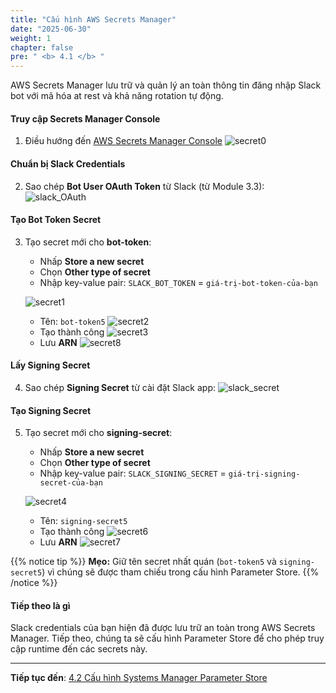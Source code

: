 ```yaml
---
title: "Cấu hình AWS Secrets Manager"
date: "2025-06-30"
weight: 1
chapter: false
pre: " <b> 4.1 </b> "
---
```


AWS Secrets Manager lưu trữ và quản lý an toàn thông tin đăng nhập Slack bot với mã hóa at rest và khả năng rotation tự động.

#### Truy cập Secrets Manager Console

1. Điều hướng đến [AWS Secrets Manager Console](https://console.aws.amazon.com/secretsmanager/)
   ![secret0](/images/4-security/4.1-secret_manager/secret1.png?width=91pc)

#### Chuẩn bị Slack Credentials

2. Sao chép **Bot User OAuth Token** từ Slack (từ Module 3.3):
   ![slack_OAuth](/images/4-security/4.1-secret_manager/getOAuth1.png?width=90pc)

#### Tạo Bot Token Secret

3. Tạo secret mới cho **bot-token**:

   - Nhấp **Store a new secret**
   - Chọn **Other type of secret**
   - Nhập key-value pair: `SLACK_BOT_TOKEN` = `giá-trị-bot-token-của-bạn`

   ![secret1](/images/4-security/4.1-secret_manager/secret2.png?width=91pc)

   - Tên: `bot-token5`
     ![secret2](/images/4-security/4.1-secret_manager/secret3.png?width=91pc)
   - Tạo thành công
     ![secret3](/images/4-security/4.1-secret_manager/secret3-.png?width=91pc)
   - Lưu **ARN**
     ![secret8](/images/4-security/4.1-secret_manager/secret4.png?width=91pc)

#### Lấy Signing Secret

4. Sao chép **Signing Secret** từ cài đặt Slack app:
   ![slack_secret](/images/4-security/4.1-secret_manager/secret5-.png?width=90pc)

#### Tạo Signing Secret

5. Tạo secret mới cho **signing-secret**:

   - Nhấp **Store a new secret**
   - Chọn **Other type of secret**
   - Nhập key-value pair: `SLACK_SIGNING_SECRET` = `giá-trị-signing-secret-của-bạn`

   ![secret4](/images/4-security/4.1-secret_manager/secret6-.png?width=90pc)

   - Tên: `signing-secret5`
   - Tạo thành công
     ![secret6](/images/4-security/4.1-secret_manager/secret6.png?width=90pc)
   - Lưu **ARN**
     ![secret7](/images/4-security/4.1-secret_manager/secret7-.png?width=90pc)

{{% notice tip %}}
**Mẹo:** Giữ tên secret nhất quán (`bot-token5` và `signing-secret5`) vì chúng sẽ được tham chiếu trong cấu hình Parameter Store.
{{% /notice %}}

#### Tiếp theo là gì

Slack credentials của bạn hiện đã được lưu trữ an toàn trong AWS Secrets Manager. Tiếp theo, chúng ta sẽ cấu hình Parameter Store để cho phép truy cập runtime đến các secrets này.

---

**Tiếp tục đến**: [4.2 Cấu hình Systems Manager Parameter Store](../4.2-systems_manager/)